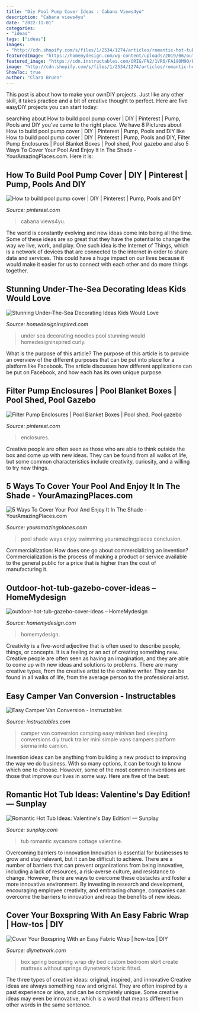 ```yaml
---
title: "Diy Pool Pump Cover Ideas : Cabana Views4yu"
description: "Cabana views4yu"
date: "2022-11-01"
categories:
- "ideas"
tags: ["ideas"]
images:
- "http://cdn.shopify.com/s/files/1/2534/1274/articles/romantic-hot-tub-ideas_1024x1024.jpg?v=1579020968"
featuredImage: "https://homemydesign.com/wp-content/uploads/2019/06/outdoor-hot-tub-gazebo-cover-ideas.jpg"
featured_image: "https://cdn.instructables.com/ORIG/FN2/1VR6/FA190M9O/FN21VR6FA190M9O.jpg?frame=1"
image: "http://cdn.shopify.com/s/files/1/2534/1274/articles/romantic-hot-tub-ideas_1024x1024.jpg?v=1579020968"
ShowToc: true
author: "Clara Bruen"
---
```



This post is about how to make your ownDIY projects. Just like any other skill, it takes practice and a bit of creative thought to perfect. Here are five easyDIY projects you can start today: 

	

		
searching about How to build pool pump cover | DIY | Pinterest | Pump, Pools and DIY you've came to the right place. We have 8 Pictures about How to build pool pump cover | DIY | Pinterest | Pump, Pools and DIY like How to build pool pump cover | DIY | Pinterest | Pump, Pools and DIY, Filter Pump Enclosures | Pool Blanket Boxes | Pool shed, Pool gazebo and also 5 Ways To Cover Your Pool And Enjoy It In The Shade - YourAmazingPlaces.com. Here it is:
		
    
## How To Build Pool Pump Cover | DIY | Pinterest | Pump, Pools And DIY

<img loading=lazy src="https://s-media-cache-ak0.pinimg.com/736x/77/8e/f1/778ef1016e79e275783ea5f817eed617--pool-shed-pool-pump-house.jpg" onerror="this.onerror=null;this.src='https://tse2.mm.bing.net/th?id=OIP.wKzrwes4bhYYSvntYC6F0AAAAA&amp;pid=15.1';" alt="How to build pool pump cover | DIY | Pinterest | Pump, Pools and DIY">

_Source: pinterest.com_

>cabana views4yu. 

	

The world is constantly evolving and new ideas come into being all the time. Some of these ideas are so great that they have the potential to change the way we live, work, and play. One such idea is the Internet of Things, which is a network of devices that are connected to the internet in order to share data and services. This could have a huge impact on our lives because it would make it easier for us to connect with each other and do more things together.

    
## Stunning Under-The-Sea Decorating Ideas Kids Would Love

<img loading=lazy src="http://www.homedesigninspired.com/wp-content/uploads/2017/06/under-the-sea-decorating-inspiration-9.jpg" onerror="this.onerror=null;this.src='https://tse1.mm.bing.net/th?id=OIP.jYbyskDlkhFLUvr0Zivn9gHaJ4&amp;pid=15.1';" alt="Stunning Under-The-Sea Decorating Ideas Kids Would Love">

_Source: homedesigninspired.com_

>under sea decorating noodles pool stunning would homedesigninspired curly. 

	

What is the purpose of this article?
The purpose of this article is to provide an overview of the different purposes that can be put into place for a platform like Facebook. The article discusses how different applications can be put on Facebook, and how each has its own unique purpose.

    
## Filter Pump Enclosures | Pool Blanket Boxes | Pool Shed, Pool Gazebo

<img loading=lazy src="https://i.pinimg.com/736x/89/84/5b/89845b371840000e8823fe70694b6f65.jpg" onerror="this.onerror=null;this.src='https://tse4.mm.bing.net/th?id=OIP.bpXPQwytkws4i2LPiTGmUAHaJ4&amp;pid=15.1';" alt="Filter Pump Enclosures | Pool Blanket Boxes | Pool shed, Pool gazebo">

_Source: pinterest.com_

>enclosures. 

	

Creative people are often seen as those who are able to think outside the box and come up with new ideas. They can be found from all walks of life, but some common characteristics include creativity, curiosity, and a willing to try new things.

    
## 5 Ways To Cover Your Pool And Enjoy It In The Shade - YourAmazingPlaces.com

<img loading=lazy src="https://www.youramazingplaces.com/wp-content/uploads/2019/08/swimming-pool-249624_1280-620x465.jpg" onerror="this.onerror=null;this.src='https://tse4.mm.bing.net/th?id=OIP.Y4RsIoboHt16xLqqt3vlkAHaFj&amp;pid=15.1';" alt="5 Ways To Cover Your Pool And Enjoy It In The Shade - YourAmazingPlaces.com">

_Source: youramazingplaces.com_

>pool shade ways enjoy swimming youramazingplaces conclusion. 

	

Commercialization: How does one go about commercializing an invention?
Commercialization is the process of making a product or service available to the general public for a price that is higher than the cost of manufacturing it.

    
## Outdoor-hot-tub-gazebo-cover-ideas – HomeMydesign

<img loading=lazy src="https://homemydesign.com/wp-content/uploads/2019/06/outdoor-hot-tub-gazebo-cover-ideas.jpg" onerror="this.onerror=null;this.src='https://tse4.mm.bing.net/th?id=OIP.wGpNw0GzeYEuWTAkAhQB-wHaJ4&amp;pid=15.1';" alt="outdoor-hot-tub-gazebo-cover-ideas – HomeMydesign">

_Source: homemydesign.com_

>homemydesign. 

	

Creativity is a five-word adjective that is often used to describe people, things, or concepts. It is a feeling or an act of creating something new. Creative people are often seen as having an imagination, and they are able to come up with new ideas and solutions to problems. There are many creative types, from the creative artist to the creative writer. They can be found in all walks of life, from the average person to the professional artist.

    
## Easy Camper Van Conversion - Instructables

<img loading=lazy src="https://cdn.instructables.com/ORIG/FN2/1VR6/FA190M9O/FN21VR6FA190M9O.jpg?frame=1" onerror="this.onerror=null;this.src='https://tse3.mm.bing.net/th?id=OIP.nqgYuOqLi04BT_7ku2KMMQHaFj&amp;pid=15.1';" alt="Easy Camper Van Conversion - Instructables">

_Source: instructables.com_

>camper van conversion camping easy minivan bed sleeping conversions diy truck trailer mini simple vans campers platform sienna into camion. 

	

Invention ideas can be anything from building a new product to improving the way we do business. With so many options, it can be tough to know which one to choose. However, some of the most common inventions are those that improve our lives in some way. Here are five of the best: 

    
## Romantic Hot Tub Ideas: Valentine&#039;s Day Edition! — Sunplay

<img loading=lazy src="http://cdn.shopify.com/s/files/1/2534/1274/articles/romantic-hot-tub-ideas_1024x1024.jpg?v=1579020968" onerror="this.onerror=null;this.src='https://tse2.mm.bing.net/th?id=OIP.rOuLOJrR9aW13LyrlS8NSQHaEK&amp;pid=15.1';" alt="Romantic Hot Tub Ideas: Valentine&#039;s Day Edition! — Sunplay">

_Source: sunplay.com_

>tub romantic sycamore cottage valentine. 

	

Overcoming barriers to innovation
Innovation is essential for businesses to grow and stay relevant, but it can be difficult to achieve. There are a number of barriers that can prevent organizations from being innovative, including a lack of resources, a risk-averse culture, and resistance to change.
However, there are ways to overcome these obstacles and foster a more innovative environment. By investing in research and development, encouraging employee creativity, and embracing change, companies can overcome the barriers to innovation and reap the benefits of new ideas.

    
## Cover Your Boxspring With An Easy Fabric Wrap | How-tos | DIY

<img loading=lazy src="http://diy.sndimg.com/content/dam/images/diy/fullset/2015/12/2/Original_Emily-Fazio_how-to-make-boxspring-cover_updated-bed-wrap.jpg.rend.hgtvcom.616.462.suffix/1449102679164.jpeg" onerror="this.onerror=null;this.src='https://tse1.mm.bing.net/th?id=OIP.In0tgRmCzhVsMdREIZYo8AHaFj&amp;pid=15.1';" alt="Cover Your Boxspring With an Easy Fabric Wrap | how-tos | DIY">

_Source: diynetwork.com_

>box spring boxspring wrap diy bed custom bedroom skirt create mattress without springs diynetwork fabric fitted. 

	

The three types of creative ideas: original, inspired, and innovative
Creative ideas are always something new and original. They are often inspired by a past experience or idea, and can be completely unique. Some creative ideas may even be innovative, which is a word that means different from other words in the same sentence.

